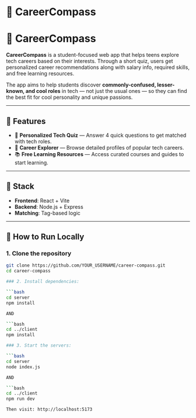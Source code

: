 # 🎯 CareerCompass

# 🎯 CareerCompass

**CareerCompass** is a student-focused web app that helps teens explore tech careers based on their interests. Through a short quiz, users get personalized career recommendations along with salary info, required skills, and free learning resources.

The app aims to help students discover **commonly-confused, lesser-known, and cool roles** in tech — not just the usual ones — so they can find the best fit for cool personality and unique passions.

---

## 🌟 Features

- 🧠 **Personalized Tech Quiz** — Answer 4 quick questions to get matched with tech roles.
- 💼 **Career Explorer** — Browse detailed profiles of popular tech careers.
- 📚 **Free Learning Resources** — Access curated courses and guides to start learning.

---

## 🚀 Stack

- **Frontend**: React + Vite
- **Backend**: Node.js + Express
- **Matching**: Tag-based logic

---

## 🧪 How to Run Locally

### 1. Clone the repository

```bash
git clone https://github.com/YOUR_USERNAME/career-compass.git
cd career-compass

### 2. Install dependencies:

```bash
cd server
npm install

AND

```bash
cd ../client
npm install

### 3. Start the servers:

```bash
cd server
node index.js

AND

```bash
cd ../client
npm run dev

Then visit: http://localhost:5173